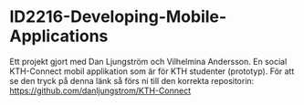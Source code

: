 # ID2216-Developing-Mobile-Applications
Ett projekt gjort med Dan Ljungström och Vilhelmina Andersson. En social KTH-Connect mobil applikation som är för KTH studenter (prototyp).
För att se den tryck på denna länk så förs ni till den korrekta repositorin: https://github.com/danljungstrom/KTH-Connect
